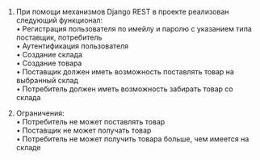 1. При помощи механизмов Django REST в проекте реализован следующий функционал:  
 • Регистрация пользователя по имейлу и паролю с указанием типа поставщик, потребитель  
 • Аутентификация пользователя  
 • Создание склада  
 • Создание товара  
 • Поставщик должен иметь возможность поставлять товар на выбранный склад  
 • Потребитель должен иметь возможность забирать товар со склада  

2. Ограничения:  
 • Потребитель не может поставлять товар  
 • Поставщик не может получать товар  
 • Потребитель не может получить товара больше, чем имеется на складе  
